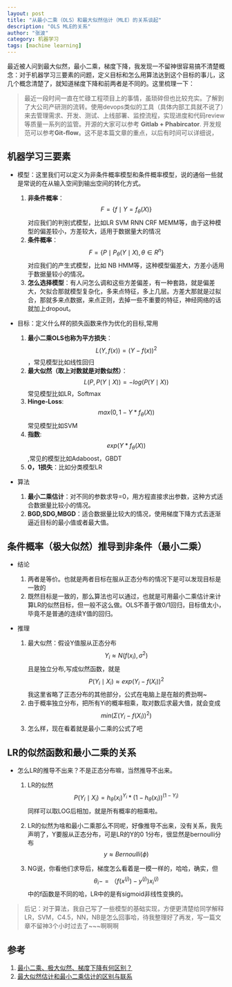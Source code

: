 ```yaml
---
layout: post
title: "从最小二乘（OLS）和最大似然估计（MLE）的关系谈起"
description: "OLS MLE的关系"
author: "张波"
category: 机器学习
tags: [machine learning]
---
```


最近被人问到最大似然，最小二乘，梯度下降，我发现一不留神很容易搞不清楚概念：对于机器学习三要素的问题，定义目标和怎么用算法达到这个目标的事儿，这几个概念清楚了，就知道梯度下降和前两者是不同的。这里梳理一下：

> 最近一段时间一直在忙碌工程项目上的事情，虽琐碎但也比较充实。了解到了大公司产研测的流转。使用devops类似的工具（具体内部工具就不说了）来去管理需求、开发、测试、上线部署、监控流程，实现进度和代码review等质量一系列的监管。开源的大家可以参考 **Gitlab + Phabircator**. 开发规范可以参考**Git-flow**。这不是本篇文章的重点，以后有时间可以详细说，
> 


## 机器学习三要素
* 模型：这里我们可以定义为非条件概率模型和条件概率模型，说的通俗一些就是常说的在从输入空间到输出空间的转化方式。

    1.	**非条件概率**： $$F=\{f\mid Y=f_\theta(X)\}$$ 对应我们的判别式模型，比如LR SVM RNN CRF MEMM等，由于这种模型的偏差较小，方差较大，适用于数据量大的情况
    2.	**条件概率**：$$F = \{ P\mid P_\theta(Y\mid X),\theta \in R^n\}$$ 对应我们的产生式模型，比如 NB HMM等，这种模型偏差大，方差小适用于数据量较小的情况。
    3.	**怎么选择模型**：有人问怎么调和这些方差偏差，有一种套路，就是偏差大，欠拟合那就模型复杂化，多来点特征，多上几层。方差大那就是过拟合，那就多来点数据，来点正则，去掉一些不重要的特征，神经网络的话就加上dropout。

* 目标：定义什么样的损失函数来作为优化的目标,常用
 
	1. **最小二乘OLS也称为平方损失**：$$ L(Y,f(x)) = (Y-f(x))^2 $$，常见模型比如线性回归
	2. **最大似然（取上对数就是对数似然）**：$$ L(P,P(Y\mid X)) = -log(P(Y\mid X))$$ 常见模型比如LR，Softmax
	3. **Hinge-Loss**: $$ max(0,1-Y*f_\theta(X))$$ 常见模型比如SVM
	4. **指数**: $$exp(Y*f_\theta(X))$$,常见的模型比如Adaboost，GBDT
	5. **0，1损失**：比如分类模型LR

* 算法
   1. **最小二乘估计**：对不同的参数求导=0，用方程直接求出参数，这种方式适合数据量比较小的情况。
   2. **BGD,SDG,MBGD**：适合数据量比较大的情况，使用梯度下降方式去逐渐逼近目标的最小值或者最大值。

## 条件概率（极大似然）推导到非条件（最小二乘）
* 结论

  1. 两者是等价。也就是两者目标在服从正态分布的情况下是可以发现目标是一致的
  2. 既然目标是一致的，那么算法也可以通过，也就是可用最小二乘估计来计算LR的似然目标，但一般不这么做。OLS不善于做0/1回归，目标值太小，毕竟不是普通的连续Y值的回归。

* 推理
  1. 最大似然：假设Y值服从正态分布 $$Y_i \approx N(f(x_i),\sigma^2) $$ 且是独立分布,写成似然函数，就是 $$ P(Y_i\mid X_i) \approx exp(Y_i - f(X_i))^2  $$ 我这里省略了正态分布的其他部分，公式在电脑上是在敲的费劲啊~
  2. 由于概率独立分布，把所有Yi的概率相乘，取对数后求最大值，就会变成$$ min(\Sigma (Y_i - f(X_i))^2) $$
  3. 怎么样，现在看着就是最小二乘的公式了吧
  
## LR的似然函数和最小二乘的关系

* 怎么LR的推导不出来？不是正态分布嘛，当然推导不出来。
  1. LR的似然 $$P(Y_i\mid X_i) = h_\theta (x_i)^{Y_i} *  (1-h_\theta (x_i))^{(1-Y_i)} $$ 同样可以取LOG后相加，就是所有概率的相乘啦。
  
  2. LR的似然为啥和最小二乘那么不同呢，好像推导不出来，没有关系，我先声明了，Y要服从正态分布，可是LR的Y的0 1分布，很显然是bernoulli分布 $$y \approx Bernoulli(\phi)$$
  
  3. NG说，你看他们求导后，梯度怎么看着是一模一样的，哈哈，确实，但 $$\theta_i -=（f(x^{(j)})-y^{(j)})x_i^{(j)} $$ 中的f函数是不同的哈，LR中的是有sigmoid非线性变换的。

> 后记：对于算法，我自己写了一些模型的基础实现，方便更清楚给同学解释 LR，SVM，C4.5，NN，NB是怎么回事哈，待我整理好了再发，写一篇文章不留神3个小时过去了~~~啊啊啊

## 参考
1. [最小二乘、极大似然、梯度下降有何区别？](https://www.zhihu.com/question/24900876/answer/65176508)
2. [最大似然估计和最小二乘估计的区别与联系](http://blog.csdn.net/xidianzhimeng/article/details/20847289)
  


